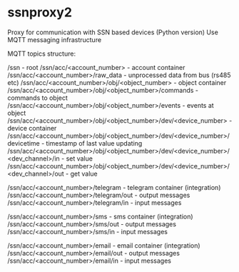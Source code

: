 # ssnproxy2
Proxy for communication with SSN based devices (Python version)
Use MQTT messaging infrastructure

MQTT topics structure:

/ssn - root
/ssn/acc/<account_number> - account container
/ssn/acc/<account_number>/raw_data - unprocessed data from bus (rs485 etc)
/ssn/acc/<account_number>/obj/<object_number> - object container
/ssn/acc/<account_number>/obj/<object_number>/commands - commands to object
/ssn/acc/<account_number>/obj/<object_number>/events - events at object
/ssn/acc/<account_number>/obj/<object_number>/dev/<device_number> - device container
/ssn/acc/<account_number>/obj/<object_number>/dev/<device_number>/devicetime - timestamp of last value updating
/ssn/acc/<account_number>/obj/<object_number>/dev/<device_number>/<dev_channel>/in - set value
/ssn/acc/<account_number>/obj/<object_number>/dev/<device_number>/<dev_channel>/out - get value

/ssn/acc/<account_number>/telegram - telegram container (integration)
/ssn/acc/<account_number>/telegram/out - output messages
/ssn/acc/<account_number>/telegram/in  - input messages

/ssn/acc/<account_number>/sms - sms container (integration)
/ssn/acc/<account_number>/sms/out - output messages
/ssn/acc/<account_number>/sms/in  - input messages

/ssn/acc/<account_number>/email - email container (integration)
/ssn/acc/<account_number>/email/out - output messages
/ssn/acc/<account_number>/email/in  - input messages

